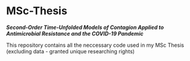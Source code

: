 # MSc-Thesis
***Second-Order Time-Unfolded Models of Contagion Applied to Antimicrobial Resistance and the COVID-19 Pandemic***

This repository contains all the neccessary code used in my MSc Thesis (excluding data - granted unique researching rights) 
